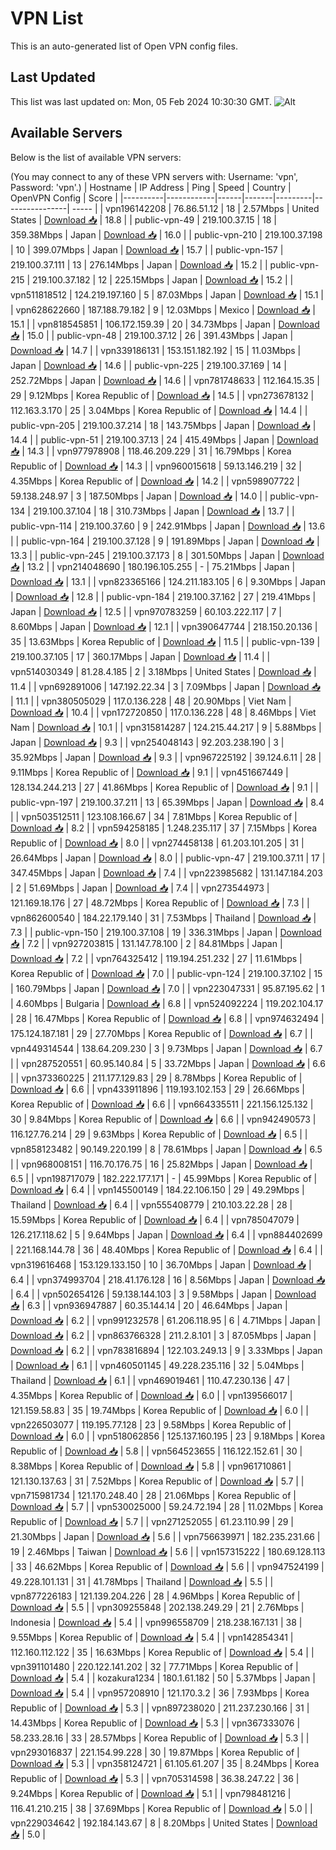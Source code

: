 # VPN List

This is an auto-generated list of Open VPN config files.

## Last Updated

This list was last updated on: Mon, 05 Feb 2024 10:30:30 GMT.
![Alt](https://repobeats.axiom.co/api/embed/186b98318ef1479477931607c1ad7d823f12451f.svg "Repobeats analytics image")

## Available Servers

Below is the list of available VPN servers:

(You may connect to any of these VPN servers with: Username: 'vpn', Password: 'vpn'.)
| Hostname | IP Address | Ping | Speed | Country | OpenVPN Config | Score |
|----------|------------|------|-------|---------|----------------| ----- |
| vpn196142208 | 76.86.51.12 | 18 | 2.57Mbps | United States | [Download 📥](./configs/server_0_US.ovpn) | 18.8 |
| public-vpn-49 | 219.100.37.15 | 18 | 359.38Mbps | Japan | [Download 📥](./configs/server_1_JP.ovpn) | 16.0 |
| public-vpn-210 | 219.100.37.198 | 10 | 399.07Mbps | Japan | [Download 📥](./configs/server_2_JP.ovpn) | 15.7 |
| public-vpn-157 | 219.100.37.111 | 13 | 276.14Mbps | Japan | [Download 📥](./configs/server_3_JP.ovpn) | 15.2 |
| public-vpn-215 | 219.100.37.182 | 12 | 225.15Mbps | Japan | [Download 📥](./configs/server_4_JP.ovpn) | 15.2 |
| vpn511818512 | 124.219.197.160 | 5 | 87.03Mbps | Japan | [Download 📥](./configs/server_5_JP.ovpn) | 15.1 |
| vpn628622660 | 187.188.79.182 | 9 | 12.03Mbps | Mexico | [Download 📥](./configs/server_6_MX.ovpn) | 15.1 |
| vpn818545851 | 106.172.159.39 | 20 | 34.73Mbps | Japan | [Download 📥](./configs/server_7_JP.ovpn) | 15.0 |
| public-vpn-48 | 219.100.37.12 | 26 | 391.43Mbps | Japan | [Download 📥](./configs/server_8_JP.ovpn) | 14.7 |
| vpn339186131 | 153.151.182.192 | 15 | 11.03Mbps | Japan | [Download 📥](./configs/server_9_JP.ovpn) | 14.6 |
| public-vpn-225 | 219.100.37.169 | 14 | 252.72Mbps | Japan | [Download 📥](./configs/server_10_JP.ovpn) | 14.6 |
| vpn781748633 | 112.164.15.35 | 29 | 9.12Mbps | Korea Republic of | [Download 📥](./configs/server_11_KR.ovpn) | 14.5 |
| vpn273678132 | 112.163.3.170 | 25 | 3.04Mbps | Korea Republic of | [Download 📥](./configs/server_12_KR.ovpn) | 14.4 |
| public-vpn-205 | 219.100.37.214 | 18 | 143.75Mbps | Japan | [Download 📥](./configs/server_13_JP.ovpn) | 14.4 |
| public-vpn-51 | 219.100.37.13 | 24 | 415.49Mbps | Japan | [Download 📥](./configs/server_14_JP.ovpn) | 14.3 |
| vpn977978908 | 118.46.209.229 | 31 | 16.79Mbps | Korea Republic of | [Download 📥](./configs/server_15_KR.ovpn) | 14.3 |
| vpn960015618 | 59.13.146.219 | 32 | 4.35Mbps | Korea Republic of | [Download 📥](./configs/server_16_KR.ovpn) | 14.2 |
| vpn598907722 | 59.138.248.97 | 3 | 187.50Mbps | Japan | [Download 📥](./configs/server_17_JP.ovpn) | 14.0 |
| public-vpn-134 | 219.100.37.104 | 18 | 310.73Mbps | Japan | [Download 📥](./configs/server_18_JP.ovpn) | 13.7 |
| public-vpn-114 | 219.100.37.60 | 9 | 242.91Mbps | Japan | [Download 📥](./configs/server_19_JP.ovpn) | 13.6 |
| public-vpn-164 | 219.100.37.128 | 9 | 191.89Mbps | Japan | [Download 📥](./configs/server_20_JP.ovpn) | 13.3 |
| public-vpn-245 | 219.100.37.173 | 8 | 301.50Mbps | Japan | [Download 📥](./configs/server_21_JP.ovpn) | 13.2 |
| vpn214048690 | 180.196.105.255 | - | 75.21Mbps | Japan | [Download 📥](./configs/server_22_JP.ovpn) | 13.1 |
| vpn823365166 | 124.211.183.105 | 6 | 9.30Mbps | Japan | [Download 📥](./configs/server_23_JP.ovpn) | 12.8 |
| public-vpn-184 | 219.100.37.162 | 27 | 219.41Mbps | Japan | [Download 📥](./configs/server_24_JP.ovpn) | 12.5 |
| vpn970783259 | 60.103.222.117 | 7 | 8.60Mbps | Japan | [Download 📥](./configs/server_25_JP.ovpn) | 12.1 |
| vpn390647744 | 218.150.20.136 | 35 | 13.63Mbps | Korea Republic of | [Download 📥](./configs/server_26_KR.ovpn) | 11.5 |
| public-vpn-139 | 219.100.37.105 | 17 | 360.17Mbps | Japan | [Download 📥](./configs/server_27_JP.ovpn) | 11.4 |
| vpn514030349 | 81.28.4.185 | 2 | 3.18Mbps | United States | [Download 📥](./configs/server_28_US.ovpn) | 11.4 |
| vpn692891006 | 147.192.22.34 | 3 | 7.09Mbps | Japan | [Download 📥](./configs/server_29_JP.ovpn) | 11.1 |
| vpn380505029 | 117.0.136.228 | 48 | 20.90Mbps | Viet Nam | [Download 📥](./configs/server_30_VN.ovpn) | 10.4 |
| vpn172720850 | 117.0.136.228 | 48 | 8.46Mbps | Viet Nam | [Download 📥](./configs/server_31_VN.ovpn) | 10.1 |
| vpn315814287 | 124.215.44.217 | 9 | 5.88Mbps | Japan | [Download 📥](./configs/server_32_JP.ovpn) | 9.3 |
| vpn254048143 | 92.203.238.190 | 3 | 35.92Mbps | Japan | [Download 📥](./configs/server_33_JP.ovpn) | 9.3 |
| vpn967225192 | 39.124.6.11 | 28 | 9.11Mbps | Korea Republic of | [Download 📥](./configs/server_34_KR.ovpn) | 9.1 |
| vpn451667449 | 128.134.244.213 | 27 | 41.86Mbps | Korea Republic of | [Download 📥](./configs/server_35_KR.ovpn) | 9.1 |
| public-vpn-197 | 219.100.37.211 | 13 | 65.39Mbps | Japan | [Download 📥](./configs/server_36_JP.ovpn) | 8.4 |
| vpn503512511 | 123.108.166.67 | 34 | 7.81Mbps | Korea Republic of | [Download 📥](./configs/server_37_KR.ovpn) | 8.2 |
| vpn594258185 | 1.248.235.117 | 37 | 7.15Mbps | Korea Republic of | [Download 📥](./configs/server_38_KR.ovpn) | 8.0 |
| vpn274458138 | 61.203.101.205 | 31 | 26.64Mbps | Japan | [Download 📥](./configs/server_39_JP.ovpn) | 8.0 |
| public-vpn-47 | 219.100.37.11 | 17 | 347.45Mbps | Japan | [Download 📥](./configs/server_40_JP.ovpn) | 7.4 |
| vpn223985682 | 131.147.184.203 | 2 | 51.69Mbps | Japan | [Download 📥](./configs/server_41_JP.ovpn) | 7.4 |
| vpn273544973 | 121.169.18.176 | 27 | 48.72Mbps | Korea Republic of | [Download 📥](./configs/server_42_KR.ovpn) | 7.3 |
| vpn862600540 | 184.22.179.140 | 31 | 7.53Mbps | Thailand | [Download 📥](./configs/server_43_TH.ovpn) | 7.3 |
| public-vpn-150 | 219.100.37.108 | 19 | 336.31Mbps | Japan | [Download 📥](./configs/server_44_JP.ovpn) | 7.2 |
| vpn927203815 | 131.147.78.100 | 2 | 84.81Mbps | Japan | [Download 📥](./configs/server_45_JP.ovpn) | 7.2 |
| vpn764325412 | 119.194.251.232 | 27 | 11.61Mbps | Korea Republic of | [Download 📥](./configs/server_46_KR.ovpn) | 7.0 |
| public-vpn-124 | 219.100.37.102 | 15 | 160.79Mbps | Japan | [Download 📥](./configs/server_47_JP.ovpn) | 7.0 |
| vpn223047331 | 95.87.195.62 | 1 | 4.60Mbps | Bulgaria | [Download 📥](./configs/server_48_BG.ovpn) | 6.8 |
| vpn524092224 | 119.202.104.17 | 28 | 16.47Mbps | Korea Republic of | [Download 📥](./configs/server_49_KR.ovpn) | 6.8 |
| vpn974632494 | 175.124.187.181 | 29 | 27.70Mbps | Korea Republic of | [Download 📥](./configs/server_50_KR.ovpn) | 6.7 |
| vpn449314544 | 138.64.209.230 | 3 | 9.73Mbps | Japan | [Download 📥](./configs/server_51_JP.ovpn) | 6.7 |
| vpn287520551 | 60.95.140.84 | 5 | 33.72Mbps | Japan | [Download 📥](./configs/server_52_JP.ovpn) | 6.6 |
| vpn373360225 | 211.177.129.83 | 29 | 8.78Mbps | Korea Republic of | [Download 📥](./configs/server_53_KR.ovpn) | 6.6 |
| vpn433911896 | 119.193.102.153 | 29 | 26.66Mbps | Korea Republic of | [Download 📥](./configs/server_54_KR.ovpn) | 6.6 |
| vpn664335511 | 221.156.125.132 | 30 | 9.84Mbps | Korea Republic of | [Download 📥](./configs/server_55_KR.ovpn) | 6.6 |
| vpn942490573 | 116.127.76.214 | 29 | 9.63Mbps | Korea Republic of | [Download 📥](./configs/server_56_KR.ovpn) | 6.5 |
| vpn858123482 | 90.149.220.199 | 8 | 78.61Mbps | Japan | [Download 📥](./configs/server_57_JP.ovpn) | 6.5 |
| vpn968008151 | 116.70.176.75 | 16 | 25.82Mbps | Japan | [Download 📥](./configs/server_58_JP.ovpn) | 6.5 |
| vpn198717079 | 182.222.177.171 | - | 45.99Mbps | Korea Republic of | [Download 📥](./configs/server_59_KR.ovpn) | 6.4 |
| vpn145500149 | 184.22.106.150 | 29 | 49.29Mbps | Thailand | [Download 📥](./configs/server_60_TH.ovpn) | 6.4 |
| vpn555408779 | 210.103.22.28 | 28 | 15.59Mbps | Korea Republic of | [Download 📥](./configs/server_61_KR.ovpn) | 6.4 |
| vpn785047079 | 126.217.118.62 | 5 | 9.64Mbps | Japan | [Download 📥](./configs/server_62_JP.ovpn) | 6.4 |
| vpn884402699 | 221.168.144.78 | 36 | 48.40Mbps | Korea Republic of | [Download 📥](./configs/server_63_KR.ovpn) | 6.4 |
| vpn319616468 | 153.129.133.150 | 10 | 36.70Mbps | Japan | [Download 📥](./configs/server_64_JP.ovpn) | 6.4 |
| vpn374993704 | 218.41.176.128 | 16 | 8.56Mbps | Japan | [Download 📥](./configs/server_65_JP.ovpn) | 6.4 |
| vpn502654126 | 59.138.144.103 | 3 | 9.58Mbps | Japan | [Download 📥](./configs/server_66_JP.ovpn) | 6.3 |
| vpn936947887 | 60.35.144.14 | 20 | 46.64Mbps | Japan | [Download 📥](./configs/server_67_JP.ovpn) | 6.2 |
| vpn991232578 | 61.206.118.95 | 6 | 4.71Mbps | Japan | [Download 📥](./configs/server_68_JP.ovpn) | 6.2 |
| vpn863766328 | 211.2.8.101 | 3 | 87.05Mbps | Japan | [Download 📥](./configs/server_69_JP.ovpn) | 6.2 |
| vpn783816894 | 122.103.249.13 | 9 | 3.33Mbps | Japan | [Download 📥](./configs/server_70_JP.ovpn) | 6.1 |
| vpn460501145 | 49.228.235.116 | 32 | 5.04Mbps | Thailand | [Download 📥](./configs/server_71_TH.ovpn) | 6.1 |
| vpn469019461 | 110.47.230.136 | 47 | 4.35Mbps | Korea Republic of | [Download 📥](./configs/server_72_KR.ovpn) | 6.0 |
| vpn139566017 | 121.159.58.83 | 35 | 19.74Mbps | Korea Republic of | [Download 📥](./configs/server_73_KR.ovpn) | 6.0 |
| vpn226503077 | 119.195.77.128 | 23 | 9.58Mbps | Korea Republic of | [Download 📥](./configs/server_74_KR.ovpn) | 6.0 |
| vpn518062856 | 125.137.160.195 | 23 | 9.18Mbps | Korea Republic of | [Download 📥](./configs/server_75_KR.ovpn) | 5.8 |
| vpn564523655 | 116.122.152.61 | 30 | 8.38Mbps | Korea Republic of | [Download 📥](./configs/server_76_KR.ovpn) | 5.8 |
| vpn961710861 | 121.130.137.63 | 31 | 7.52Mbps | Korea Republic of | [Download 📥](./configs/server_77_KR.ovpn) | 5.7 |
| vpn715981734 | 121.170.248.40 | 28 | 21.06Mbps | Korea Republic of | [Download 📥](./configs/server_78_KR.ovpn) | 5.7 |
| vpn530025000 | 59.24.72.194 | 28 | 11.02Mbps | Korea Republic of | [Download 📥](./configs/server_79_KR.ovpn) | 5.7 |
| vpn271252055 | 61.23.110.99 | 29 | 21.30Mbps | Japan | [Download 📥](./configs/server_80_JP.ovpn) | 5.6 |
| vpn756639971 | 182.235.231.66 | 19 | 2.46Mbps | Taiwan | [Download 📥](./configs/server_81_TW.ovpn) | 5.6 |
| vpn157315222 | 180.69.128.113 | 33 | 46.62Mbps | Korea Republic of | [Download 📥](./configs/server_82_KR.ovpn) | 5.6 |
| vpn947524199 | 49.228.101.131 | 31 | 41.78Mbps | Thailand | [Download 📥](./configs/server_83_TH.ovpn) | 5.5 |
| vpn877226183 | 121.139.204.226 | 28 | 4.96Mbps | Korea Republic of | [Download 📥](./configs/server_84_KR.ovpn) | 5.5 |
| vpn309255848 | 202.138.249.29 | 21 | 2.76Mbps | Indonesia | [Download 📥](./configs/server_85_ID.ovpn) | 5.4 |
| vpn996558709 | 218.238.167.131 | 38 | 9.55Mbps | Korea Republic of | [Download 📥](./configs/server_86_KR.ovpn) | 5.4 |
| vpn142854341 | 112.160.112.122 | 35 | 16.63Mbps | Korea Republic of | [Download 📥](./configs/server_87_KR.ovpn) | 5.4 |
| vpn391101480 | 220.122.141.202 | 32 | 77.71Mbps | Korea Republic of | [Download 📥](./configs/server_88_KR.ovpn) | 5.4 |
| kozakura1234 | 180.1.61.182 | 50 | 5.37Mbps | Japan | [Download 📥](./configs/server_89_JP.ovpn) | 5.4 |
| vpn957208910 | 121.170.3.2 | 36 | 7.93Mbps | Korea Republic of | [Download 📥](./configs/server_90_KR.ovpn) | 5.3 |
| vpn897238020 | 211.237.230.166 | 31 | 14.43Mbps | Korea Republic of | [Download 📥](./configs/server_91_KR.ovpn) | 5.3 |
| vpn367333076 | 58.233.28.16 | 33 | 28.57Mbps | Korea Republic of | [Download 📥](./configs/server_92_KR.ovpn) | 5.3 |
| vpn293016837 | 221.154.99.228 | 30 | 19.87Mbps | Korea Republic of | [Download 📥](./configs/server_93_KR.ovpn) | 5.3 |
| vpn358124721 | 61.105.61.207 | 35 | 8.24Mbps | Korea Republic of | [Download 📥](./configs/server_94_KR.ovpn) | 5.3 |
| vpn705314598 | 36.38.247.22 | 36 | 9.24Mbps | Korea Republic of | [Download 📥](./configs/server_95_KR.ovpn) | 5.1 |
| vpn798481216 | 116.41.210.215 | 38 | 37.69Mbps | Korea Republic of | [Download 📥](./configs/server_96_KR.ovpn) | 5.0 |
| vpn229034642 | 192.184.143.67 | 8 | 8.20Mbps | United States | [Download 📥](./configs/server_97_US.ovpn) | 5.0 |
